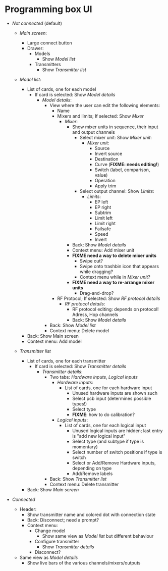 # Programming box UI

- *Not connected* (default)
    - *Main screen*:
        - Large connect button
        - Drawer:
            - Models
                - Show *Model list*
            - Transmitters
                - Show *Transmitter list*

    - *Model list*:
        - List of cards, one for each model
            - If card is selected: Show *Model details*
                - *Model details*:
                    - View where the user can edit the following elements:
                        - Name
                        - Mixers and limits; If selected: Show *Mixer*
                            - *Mixer*:
                                - Show mixer units in sequence, their input and output channels
                                    - Select mixer unit: Show *Mixer unit*:
                                        - *Mixer unit*:
                                            - Source
                                            - Invert source
                                            - Destination
                                            - Curve (**FIXME: needs editing!**)
                                            - Switch (label, comparison, value)
                                            - Operation
                                            - Apply trim
                                    - Select output channel: Show *Limits*:
                                        - *Limits*:
                                            - EP left
                                            - EP right
                                            - Subtrim
                                            - Limit left
                                            - Limit right
                                            - Failsafe
                                            - Speed
                                            - Invert
                                - Back: Show *Model details*
                                - Context menu: Add mixer unit
                                - **FIXME need a way to delete mixer units**
                                    - Swipe out?
                                    - Swipe onto trashbin icon that appears while dragging?
                                    - Context menu while in *Mixer unit*?
                                - **FIXME need a way to re-arrange mixer units**
                                    - Drag-and-drop?
                        - RF Protocol; If selected: Show *RF protocol details*
                            - *RF protocol details*:
                                - RF protocol editing: depends on protocol! Adress, Hop channels
                                - Back: Show *Model details*
                    - Back: Show *Model list*
                    - Context menu: Delete model
        - Back: Show Main screen
        - Context menu: Add model

    - *Transmitter list*
        - List of cards, one for each transmitter
            - If card is selected: Show *Transmitter details*
                - *Transmitter details*:
                    - Two tabs: *Hardware inputs*, *Logical inputs*
                        - *Hardware inputs*:
                            - List of cards, one for each hardware input
                                - Unused hardware inputs are shown such
                                - Select pcb input (determines possible types!)
                                - Select type
                                - **FIXME**: how to do calibration?
                        - *Logical inputs*:
                            - List of cards, one for each logical input
                                - Unused logical inputs are hidden; last entry is "add new logical input"
                                - Select type (and subtype if type is momentary)
                                - Select number of switch positions if type is switch
                                - Select or Add/Remove Hardware inputs, depending on type
                                - Add/Remove labels
                    - Back: Show *Transmitter list*
                    - Context menu: Delete transmitter
        - Back: Show *Main screen*

- *Connected*
    - Header:
        - Show transmitter name and colored dot with connection state
        - Back: Disconnect; need a prompt?
        - Context menu:
            - Change model
                * Show same view as *Model list* but different behaviour
            - Configure transmitter
                - Show *Transmitter details*
            - Disconnect?
    - Same view as *Model details*
        - Show live bars of the various channels/mixers/outputs


